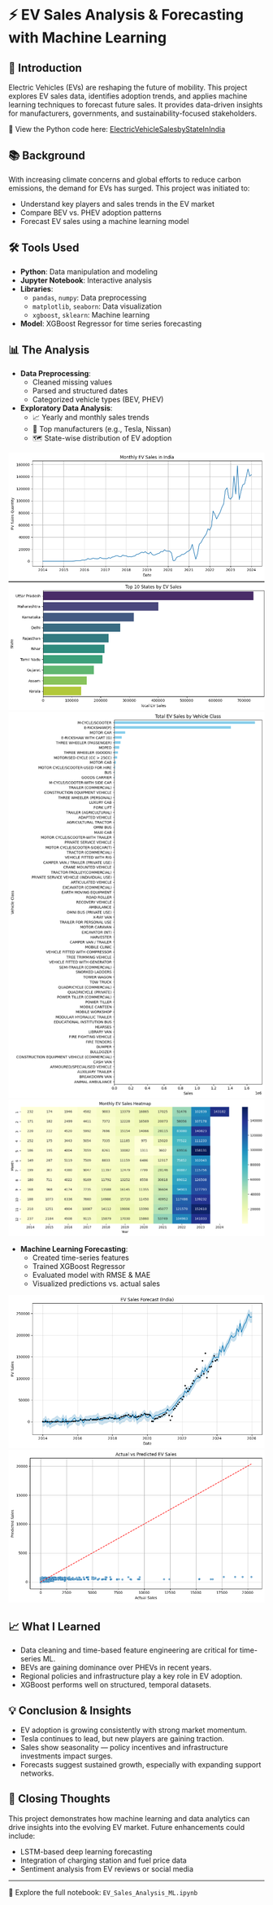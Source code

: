 # ⚡ EV Sales Analysis & Forecasting with Machine Learning

## 📌 Introduction
Electric Vehicles (EVs) are reshaping the future of mobility. This project explores EV sales data, identifies adoption trends, and applies machine learning techniques to forecast future sales. It provides data-driven insights for manufacturers, governments, and sustainability-focused stakeholders.

📍 View the Python code here: [ElectricVehicleSalesbyStateInIndia
](EV_Sales_Analysis_ML.ipynb)


## 📚 Background
With increasing climate concerns and global efforts to reduce carbon emissions, the demand for EVs has surged. This project was initiated to:
- Understand key players and sales trends in the EV market
- Compare BEV vs. PHEV adoption patterns
- Forecast EV sales using a machine learning model

## 🛠️ Tools Used
- **Python**: Data manipulation and modeling  
- **Jupyter Notebook**: Interactive analysis  
- **Libraries**:
  - `pandas`, `numpy`: Data preprocessing
  - `matplotlib`, `seaborn`: Data visualization
  - `xgboost`, `sklearn`: Machine learning
- **Model**: XGBoost Regressor for time series forecasting

## 📊 The Analysis
- **Data Preprocessing**:
  - Cleaned missing values
  - Parsed and structured dates
  - Categorized vehicle types (BEV, PHEV)
- **Exploratory Data Analysis**:
  - 📈 Yearly and monthly sales trends
  - 🚗 Top manufacturers (e.g., Tesla, Nissan)
  - 🗺️ State-wise distribution of EV adoption

![Monthly_EV_Sales_Trend](Assets/Monthly_EV_Sales_Trend.png)
![Top10_States_by_Total_EVSales](Assets/Top10_States_by_Total_EVSales.png)
![Sales_by_Vehicle_Class](Assets/Sales_by_Vehicle_Class.png)
![Monthly_Seasonality_Heatmap](Assets/Monthly_Seasonality_Heatmap.png)


- **Machine Learning Forecasting**:
  - Created time-series features
  - Trained XGBoost Regressor
  - Evaluated model with RMSE & MAE
  - Visualized predictions vs. actual sales

![Time_Series_Forecasting](Assets/Time_Series_Forecasting.png)
![Linear Regression Actual vs Predicted](Assets/Linear_Regression_Actual_vs_Predicted.png)

## 📈 What I Learned
- Data cleaning and time-based feature engineering are critical for time-series ML.
- BEVs are gaining dominance over PHEVs in recent years.
- Regional policies and infrastructure play a key role in EV adoption.
- XGBoost performs well on structured, temporal datasets.

## 💡 Conclusion & Insights
- EV adoption is growing consistently with strong market momentum.
- Tesla continues to lead, but new players are gaining traction.
- Sales show seasonality — policy incentives and infrastructure investments impact surges.
- Forecasts suggest sustained growth, especially with expanding support networks.

## 🙌 Closing Thoughts
This project demonstrates how machine learning and data analytics can drive insights into the evolving EV market. Future enhancements could include:
- LSTM-based deep learning forecasting
- Integration of charging station and fuel price data
- Sentiment analysis from EV reviews or social media

---

📁 Explore the full notebook: `EV_Sales_Analysis_ML.ipynb`  

